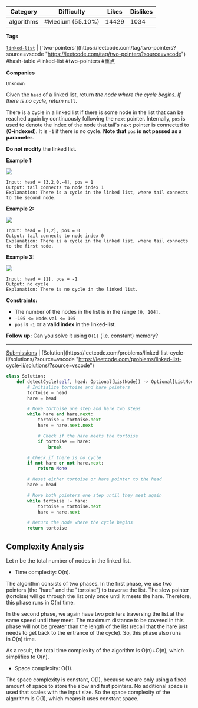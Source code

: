 
| Category   | Difficulty       | Likes | Dislikes |
| ---------- | ---------------- | ----- | -------- |
| algorithms | #Medium (55.10%) | 14429 | 1034     |

**Tags**

[`linked-list`](https://leetcode.com/tag/linked-list?source=vscode "https://leetcode.com/tag/linked-list?source=vscode") | [`two-pointers`](https://leetcode.com/tag/two-pointers?source=vscode "https://leetcode.com/tag/two-pointers?source=vscode") #hash-table #linked-list #two-pointers #重点 

**Companies**

`Unknown`

Given the `head` of a linked list, return _the node where the cycle begins. If there is no cycle, return_ `null`.

There is a cycle in a linked list if there is some node in the list that can be reached again by continuously following the `next` pointer. Internally, `pos` is used to denote the index of the node that tail's `next` pointer is connected to (**0-indexed**). It is `-1` if there is no cycle. **Note that** `pos` **is not passed as a parameter**.

**Do not modify** the linked list.

**Example 1:**

![](https://assets.leetcode.com/uploads/2018/12/07/circularlinkedlist.png)

```
Input: head = [3,2,0,-4], pos = 1
Output: tail connects to node index 1
Explanation: There is a cycle in the linked list, where tail connects to the second node.
```

**Example 2:**

![](https://assets.leetcode.com/uploads/2018/12/07/circularlinkedlist_test2.png)

```
Input: head = [1,2], pos = 0
Output: tail connects to node index 0
Explanation: There is a cycle in the linked list, where tail connects to the first node.
```

**Example 3:**

![](https://assets.leetcode.com/uploads/2018/12/07/circularlinkedlist_test3.png)

```
Input: head = [1], pos = -1
Output: no cycle
Explanation: There is no cycle in the linked list.
```

**Constraints:**

- The number of the nodes in the list is in the range `[0, 104]`.
- `-105 <= Node.val <= 105`
- `pos` is `-1` or a **valid index** in the linked-list.

**Follow up:** Can you solve it using `O(1)` (i.e. constant) memory?

---

[Submissions](https://leetcode.com/problems/linked-list-cycle-ii/submissions/?source=vscode "https://leetcode.com/problems/linked-list-cycle-ii/submissions/?source=vscode") | [Solution](https://leetcode.com/problems/linked-list-cycle-ii/solutions/?source=vscode "https://leetcode.com/problems/linked-list-cycle-ii/solutions/?source=vscode")

```python
class Solution:
    def detectCycle(self, head: Optional[ListNode]) -> Optional[ListNode]:
        # Initialize tortoise and hare pointers
        tortoise = head
        hare = head

        # Move tortoise one step and hare two steps
        while hare and hare.next:
            tortoise = tortoise.next
            hare = hare.next.next

            # Check if the hare meets the tortoise
            if tortoise == hare:
                break

        # Check if there is no cycle
        if not hare or not hare.next:
            return None

        # Reset either tortoise or hare pointer to the head
        hare = head

        # Move both pointers one step until they meet again
        while tortoise != hare:
            tortoise = tortoise.next
            hare = hare.next

        # Return the node where the cycle begins
        return tortoise
```

## Complexity Analysis

Let n be the total number of nodes in the linked list.

- Time complexity: O(n).

The algorithm consists of two phases. In the first phase, we use two pointers (the "hare" and the "tortoise") to traverse the list. The slow pointer (tortoise) will go through the list only once until it meets the hare. Therefore, this phase runs in O(n) time.

In the second phase, we again have two pointers traversing the list at the same speed until they meet. The maximum distance to be covered in this phase will not be greater than the length of the list (recall that the hare just needs to get back to the entrance of the cycle). So, this phase also runs in O(n) time.

As a result, the total time complexity of the algorithm is O(n)+O(n), which simplifies to O(n).

- Space complexity: O(1).

The space complexity is constant, O(1), because we are only using a fixed amount of space to store the slow and fast pointers. No additional space is used that scales with the input size. So the space complexity of the algorithm is O(1), which means it uses constant space.